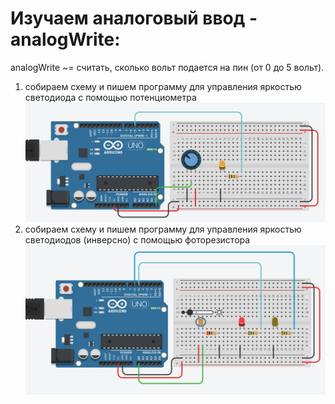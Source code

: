 # Изучаем аналоговый ввод - analogWrite:

analogWrite ~= считать, сколько вольт подается на пин (от 0 до 5 вольт).

1) собираем схему и пишем программу для управления яркостью светодиода с помощью потенциометра
![img](1/scheme.png)
2) собираем схему и пишем программу для управления яркостью светодиодов (инверсно) с помощью фоторезистора
![img](2/scheme.png)

